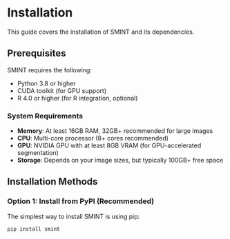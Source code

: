 # Installation

This guide covers the installation of SMINT and its dependencies.

## Prerequisites

SMINT requires the following:

- Python 3.8 or higher
- CUDA toolkit (for GPU support)
- R 4.0 or higher (for R integration, optional)

### System Requirements

- **Memory**: At least 16GB RAM, 32GB+ recommended for large images
- **CPU**: Multi-core processor (8+ cores recommended)
- **GPU**: NVIDIA GPU with at least 8GB VRAM (for GPU-accelerated segmentation)
- **Storage**: Depends on your image sizes, but typically 100GB+ free space

## Installation Methods

### Option 1: Install from PyPI (Recommended)

The simplest way to install SMINT is using pip:

```bash
pip install smint
